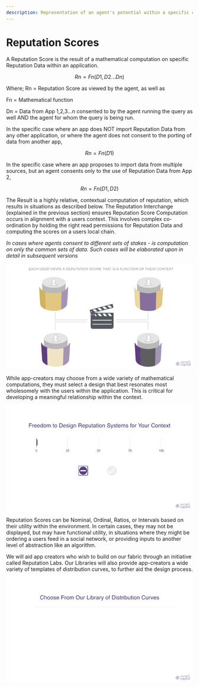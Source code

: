```yaml
---
description: Representation of an agent's potential within a specific context
---
```


# Reputation Scores

A Reputation Score is the result of a mathematical computation on specific Reputation Data within an application. 

$$
Rn = Fn  (D1, D2...Dn)
$$

Where;  Rn = Reputation Score as viewed by the agent, as well as 

Fn = Mathematical function

Dn = Data from App 1,2,3...n consented to by the agent running the query as well AND the agent for whom the query is being run.

In the specific case where an app does NOT import Reputation Data from any other application, or where the agent does not consent to the porting of data from another app, 

$$
Rn = Fn  (D1)
$$

In the specific case where an app proposes to import data from multiple sources, but an agent consents only to the use of Reputation Data from App 2,

$$
Rn = Fn (D1, D2)
$$

The Result is a highly relative, contextual computation of reputation, which results in situations as described below. The Reputation Interchange \(explained in the previous section\) ensures Reputation Score Computation occurs in alignment with a users context. This involves complex co-ordination by holding the right read permissions for Reputation Data and computing the scores on a users local chain. 

_In cases where agents consent to different sets of stakes - is computation on only the common sets of data. Such cases will be elaborated upon in detail in subsequent versions_

![](../../.gitbook/assets/relative-rep.gif)

While app-creators may choose from a wide variety of mathematical computations, they must select a design that best resonates most wholesomely with the users within the application. This is critical for developing a meaningful relationship within the context. 

![](../../.gitbook/assets/reputation-score-designs.gif)

Reputation Scores can be Nominal, Ordinal, Ratios, or Intervals based on their utility within the environment. In certain cases, they may not be displayed, but may have functional utility, in situations where they might be ordering a users feed in a social network, or providing inputs to another level of abstraction like an algorithm. 

We will aid app creators who wish to build on our fabric through an initiative called Reputation Labs. Our Libraries will also provide app-creators a wide variety of templates of distribution curves, to further aid the design process. 

![](../../.gitbook/assets/distribution-curves.gif)

